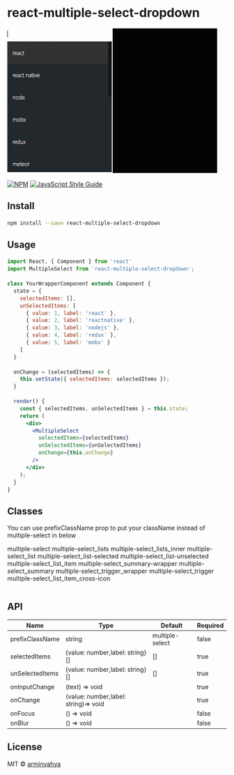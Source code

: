 # react-multiple-select-dropdown
![](/preview/MultiSelect.gif)

[![NPM](https://img.shields.io/npm/v/react-multiple-select-dropdown.svg)](https://www.npmjs.com/package/react-multiple-select-dropdown) [![JavaScript Style Guide](https://img.shields.io/badge/code_style-standard-brightgreen.svg)](https://standardjs.com)

## Install

```bash
npm install --save react-multiple-select-dropdown
```



## Usage
```jsx
import React, { Component } from 'react'
import MultipleSelect from 'react-multiple-select-dropdown';

class YourWrapperComponent extends Component {
  state = {
    selectedItems: [],
    unSelectedItems: [
      { value: 1, label: 'react' },
      { value: 2, label: 'reactnative' },
      { value: 3, label: 'nodejs' },
      { value: 4, label: 'redux' },
      { value: 5, label: 'mobx' }
    ]
  }

  onChange = (selectedItems) => {
    this.setState({ selectedItems: selectedItems });
  }

  render() {
    const { selectedItems, unSelectedItems } = this.state;
    return (
      <div>
        <MultipleSelect
          selectedItems={selectedItems}
          unSelectedItems={unSelectedItems}
          onChange={this.onChange}
        />
      </div>
    );
  }
}
```
Classes
---
You can use prefixClassName prop to put your className instead of multiple-select in below

multiple-select
multiple-select_lists
multiple-select_lists_inner
multiple-select_list
multiple-select_list-selected
multiple-select_list-unselected
multiple-select_list_item
multiple-select_summary-wrapper
multiple-select_summary
multiple-select_trigger_wrapper
multiple-select_trigger
multiple-select_list_item_cross-icon
```

```
API
---

| Name                    | Type                                 | Default         | Required |
|-------------------------|--------------------------------------|-----------------|----------|
| prefixClassName         | string                               | multiple-select | false    |
| selectedItems           | {value: number,label: string}[]      | []              | true     |
| unSelectedItems         | {value: number,label: string}[]      | []              | true     |
| onInputChange           | (text) => void                       |                 | true     |
| onChange                | (value: number,label: string)=> void |                 | true     |
| onFocus                 | () => void                           |                 | false    |
| onBlur                  | () => void                           |                 | false    |


## License

MIT © [arminyahya](https://github.com/arminyahya)

